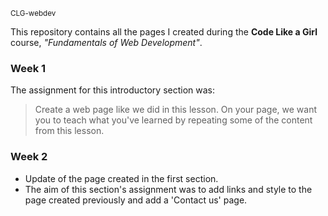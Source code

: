<sub>CLG-webdev</sub>

This repository contains all the pages I created during the **Code Like a Girl** course, _"Fundamentals of Web Development"_. 

### Week 1
The assignment for this introductory section was:
>Create a web page like we did in this lesson. On your page, we want you to teach what you've learned by repeating some of the content from this lesson.

### Week 2
- Update of the page created in the first section.
- The aim of this section's assignment was to add links and style to the page created previously and add a 'Contact us' page.
